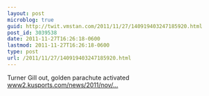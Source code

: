 ```yaml
---
layout: post
microblog: true
guid: http://twit.vmstan.com/2011/11/27/140919403247185920.html
post_id: 3039538
date: 2011-11-27T16:26:18-0600
lastmod: 2011-11-27T16:26:18-0600
type: post
url: /2011/11/27/140919403247185920.html
---
```

Turner Gill out, golden parachute activated <a href="http://www2.kusports.com/news/2011/nov/27/turner-gill-out-ku-football-coach/">www2.kusports.com/news/2011/nov/…</a>
